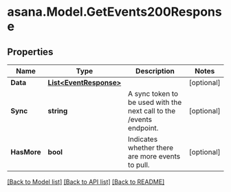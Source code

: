 
# asana.Model.GetEvents200Response

## Properties

Name | Type | Description | Notes
------------ | ------------- | ------------- | -------------
**Data** | [**List&lt;EventResponse&gt;**](EventResponse.md) |  | [optional] 
**Sync** | **string** | A sync token to be used with the next call to the /events endpoint. | [optional] 
**HasMore** | **bool** | Indicates whether there are more events to pull. | [optional] 

[[Back to Model list]](../README.md#documentation-for-models)
[[Back to API list]](../README.md#documentation-for-api-endpoints)
[[Back to README]](../README.md)

